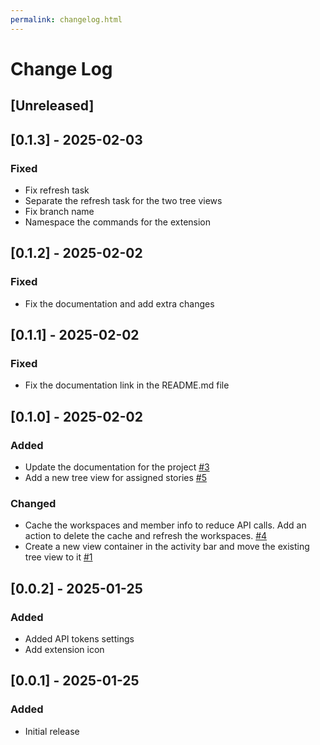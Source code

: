 ```yaml
---
permalink: changelog.html
---
```


# Change Log

## [Unreleased]

## [0.1.3] - 2025-02-03

### Fixed

- Fix refresh task
- Separate the refresh task for the two tree views
- Fix branch name
- Namespace the commands for the extension

## [0.1.2] - 2025-02-02

### Fixed

- Fix the documentation and add extra changes

## [0.1.1] - 2025-02-02

### Fixed

- Fix the documentation link in the README.md file

## [0.1.0] - 2025-02-02

### Added

- Update the documentation for the project [#3](https://github.com/anirvanmandal/vscode-shortcut/issues/3)
- Add a new tree view for assigned stories [#5](https://github.com/anirvanmandal/vscode-shortcut/issues/5)

### Changed

- Cache the workspaces and member info to reduce API calls. Add an action to delete the cache and refresh the workspaces. [#4](https://github.com/anirvanmandal/vscode-shortcut/issues/4)
- Create a new view container in the activity bar and move the existing tree view to it [#1](https://github.com/anirvanmandal/vscode-shortcut/issues/1)

## [0.0.2] - 2025-01-25

### Added

- Added API tokens settings
- Add extension icon

## [0.0.1] - 2025-01-25

### Added

- Initial release
